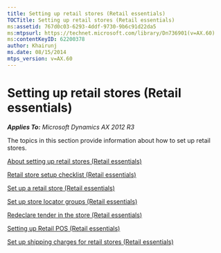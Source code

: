 ```yaml
---
title: Setting up retail stores (Retail essentials)
TOCTitle: Setting up retail stores (Retail essentials)
ms:assetid: 767d0c03-6293-4ddf-9730-9b6c91d22da5
ms:mtpsurl: https://technet.microsoft.com/library/Dn736901(v=AX.60)
ms:contentKeyID: 62200378
author: Khairunj
ms.date: 08/15/2014
mtps_version: v=AX.60
---
```


# Setting up retail stores (Retail essentials) 


_**Applies To:** Microsoft Dynamics AX 2012 R3_

The topics in this section provide information about how to set up retail stores.

[About setting up retail stores (Retail essentials)](about-setting-up-retail-stores-retail-essentials.md)

[Retail store setup checklist (Retail essentials)](retail-store-setup-checklist-retail-essentials.md)

[Set up a retail store (Retail essentials)](set-up-a-retail-store-retail-essentials.md)

[Set up store locator groups (Retail essentials)](set-up-store-locator-groups-retail-essentials.md)

[Redeclare tender in the store (Retail essentials)](redeclare-tender-in-the-store-retail-essentials.md)

[Setting up Retail POS (Retail essentials)](setting-up-retail-pos-retail-essentials.md)

[Set up shipping charges for retail stores (Retail essentials)](set-up-shipping-charges-for-retail-stores-retail-essentials.md)

  


